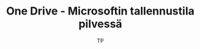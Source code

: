 ---
title: "One Drive - Microsoftin tallennustila pilvessä"

tags:
  - pilvipalvelut

author: TP

link: http://hs.fi
---